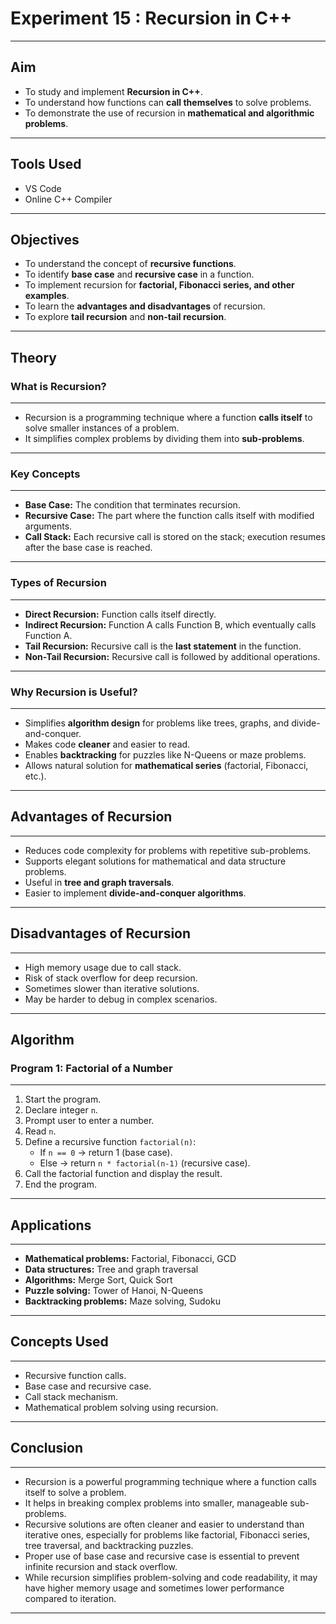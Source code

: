 # Experiment 15 : Recursion in C++

---

## Aim
- To study and implement **Recursion in C++**.  
- To understand how functions can **call themselves** to solve problems.  
- To demonstrate the use of recursion in **mathematical and algorithmic problems**.  

---

## Tools Used
- VS Code  
- Online C++ Compiler

---

## Objectives
- To understand the concept of **recursive functions**.  
- To identify **base case** and **recursive case** in a function.  
- To implement recursion for **factorial, Fibonacci series, and other examples**.  
- To learn the **advantages and disadvantages** of recursion.  
- To explore **tail recursion** and **non-tail recursion**.  

---

## Theory

### What is Recursion?
---

- Recursion is a programming technique where a function **calls itself** to solve smaller instances of a problem.  
- It simplifies complex problems by dividing them into **sub-problems**.  

---

### Key Concepts
---

- **Base Case:** The condition that terminates recursion.  
- **Recursive Case:** The part where the function calls itself with modified arguments.  
- **Call Stack:** Each recursive call is stored on the stack; execution resumes after the base case is reached.  

---

### Types of Recursion
---

- **Direct Recursion:** Function calls itself directly.  
- **Indirect Recursion:** Function A calls Function B, which eventually calls Function A.  
- **Tail Recursion:** Recursive call is the **last statement** in the function.  
- **Non-Tail Recursion:** Recursive call is followed by additional operations.  

---

### Why Recursion is Useful?
---

- Simplifies **algorithm design** for problems like trees, graphs, and divide-and-conquer.  
- Makes code **cleaner** and easier to read.  
- Enables **backtracking** for puzzles like N-Queens or maze problems.  
- Allows natural solution for **mathematical series** (factorial, Fibonacci, etc.).  

---

## Advantages of Recursion
---

- Reduces code complexity for problems with repetitive sub-problems.  
- Supports elegant solutions for mathematical and data structure problems.  
- Useful in **tree and graph traversals**.  
- Easier to implement **divide-and-conquer algorithms**.  

---

## Disadvantages of Recursion
---

- High memory usage due to call stack.  
- Risk of stack overflow for deep recursion.  
- Sometimes slower than iterative solutions.  
- May be harder to debug in complex scenarios.  

---

## Algorithm

### Program 1: Factorial of a Number
---

1. Start the program.  
2. Declare integer `n`.  
3. Prompt user to enter a number.  
4. Read `n`.  
5. Define a recursive function `factorial(n)`:  
   - If `n == 0` → return 1 (base case).  
   - Else → return `n * factorial(n-1)` (recursive case).  
6. Call the factorial function and display the result.  
7. End the program.

---  


## Applications
---

- **Mathematical problems:** Factorial, Fibonacci, GCD  
- **Data structures:** Tree and graph traversal  
- **Algorithms:** Merge Sort, Quick Sort  
- **Puzzle solving:** Tower of Hanoi, N-Queens  
- **Backtracking problems:** Maze solving, Sudoku  

---

## Concepts Used
---

- Recursive function calls.  
- Base case and recursive case.  
- Call stack mechanism.  
- Mathematical problem solving using recursion.  

---

## Conclusion
---

- Recursion is a powerful programming technique where a function calls itself to solve a problem.
- It helps in breaking complex problems into smaller, manageable sub-problems.
- Recursive solutions are often cleaner and easier to understand than iterative ones, especially for problems like factorial, Fibonacci series, tree traversal, and backtracking puzzles.
- Proper use of base case and recursive case is essential to prevent infinite recursion and stack overflow.
- While recursion simplifies problem-solving and code readability, it may have higher memory usage and sometimes lower performance compared to iteration.

---
